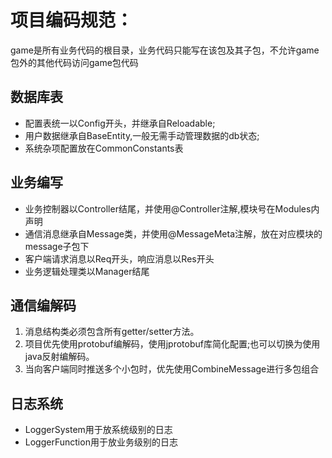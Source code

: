 # 项目编码规范：
game是所有业务代码的根目录，业务代码只能写在该包及其子包，不允许game包外的其他代码访问game包代码

## 数据库表
  * 配置表统一以Config开头，并继承自Reloadable;
  * 用户数据继承自BaseEntity,一般无需手动管理数据的db状态;  
  * 系统杂项配置放在CommonConstants表

## 业务编写  
  * 业务控制器以Controller结尾，并使用@Controller注解,模块号在Modules内声明
  * 通信消息继承自Message类，并使用@MessageMeta注解，放在对应模块的message子包下
  * 客户端请求消息以Req开头，响应消息以Res开头
  * 业务逻辑处理类以Manager结尾

## 通信编解码
1. 消息结构类必须包含所有getter/setter方法。  
2. 项目优先使用protobuf编解码，使用jprotobuf库简化配置;也可以切换为使用java反射编解码。
3. 当向客户端同时推送多个小包时，优先使用CombineMessage进行多包组合

## 日志系统
  * LoggerSystem用于放系统级别的日志
  * LoggerFunction用于放业务级别的日志



